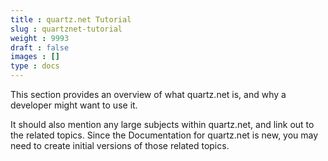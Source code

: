 ```yaml
---
title : quartz.net Tutorial
slug : quartznet-tutorial
weight : 9993
draft : false
images : []
type : docs
---
```


This section provides an overview of what quartz.net is, and why a developer might want to use it.

It should also mention any large subjects within quartz.net, and link out to the related topics.  Since the Documentation for quartz.net is new, you may need to create initial versions of those related topics.

